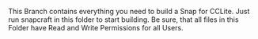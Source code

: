 This Branch contains everything you need to build a Snap for CCLite. Just run snapcraft in this folder to start building. Be sure, that all files in this Folder have Read and Write Permissions for all Users.
